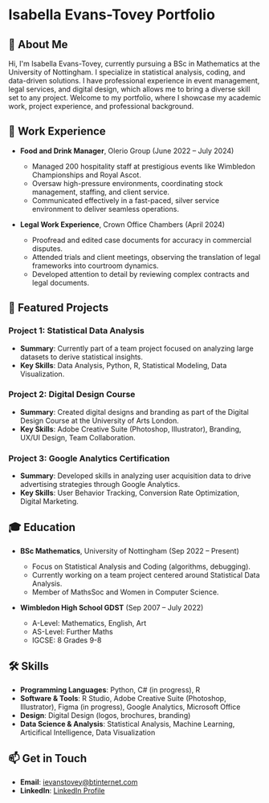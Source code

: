# Isabella Evans-Tovey Portfolio

## 👋 About Me
Hi, I'm Isabella Evans-Tovey, currently pursuing a BSc in Mathematics at the University of Nottingham. I specialize in statistical analysis, coding, and data-driven solutions. I have professional experience in event management, legal services, and digital design, which allows me to bring a diverse skill set to any project. Welcome to my portfolio, where I showcase my academic work, project experience, and professional background.

## 💼 Work Experience
- **Food and Drink Manager**, Olerio Group (June 2022 – July 2024)
   - Managed 200 hospitality staff at prestigious events like Wimbledon Championships and Royal Ascot.
   - Oversaw high-pressure environments, coordinating stock management, staffing, and client service.
   - Communicated effectively in a fast-paced, silver service environment to deliver seamless operations.

- **Legal Work Experience**, Crown Office Chambers (April 2024)
   - Proofread and edited case documents for accuracy in commercial disputes.
   - Attended trials and client meetings, observing the translation of legal frameworks into courtroom dynamics.
   - Developed attention to detail by reviewing complex contracts and legal documents.

## 🚀 Featured Projects

### Project 1: Statistical Data Analysis
- **Summary**: Currently part of a team project focused on analyzing large datasets to derive statistical insights.
- **Key Skills**: Data Analysis, Python, R, Statistical Modeling, Data Visualization.

### Project 2: Digital Design Course
- **Summary**: Created digital designs and branding as part of the Digital Design Course at the University of Arts London.
- **Key Skills**: Adobe Creative Suite (Photoshop, Illustrator), Branding, UX/UI Design, Team Collaboration.

### Project 3: Google Analytics Certification
- **Summary**: Developed skills in analyzing user acquisition data to drive advertising strategies through Google Analytics.
- **Key Skills**: User Behavior Tracking, Conversion Rate Optimization, Digital Marketing.

## 🎓 Education
- **BSc Mathematics**, University of Nottingham (Sep 2022 – Present)
   - Focus on Statistical Analysis and Coding (algorithms, debugging).
   - Currently working on a team project centered around Statistical Data Analysis.
   - Member of MathsSoc and Women in Computer Science.

- **Wimbledon High School GDST** (Sep 2007 – July 2022)
   - A-Level: Mathematics, English, Art
   - AS-Level: Further Maths
   - IGCSE: 8 Grades 9-8

## 🛠️ Skills
- **Programming Languages**: Python, C# (in progress), R
- **Software & Tools**: R Studio, Adobe Creative Suite (Photoshop, Illustrator), Figma (in progress), Google Analytics, Microsoft Office
- **Design**: Digital Design (logos, brochures, branding)
- **Data Science & Analysis**: Statistical Analysis, Machine Learning, Articifical Intelligence, Data Visualization


## 📫 Get in Touch
- **Email**: ievanstovey@btinternet.com
- **LinkedIn**: [LinkedIn Profile](https://www.linkedin.com/in/isabellaevanstovey/)

